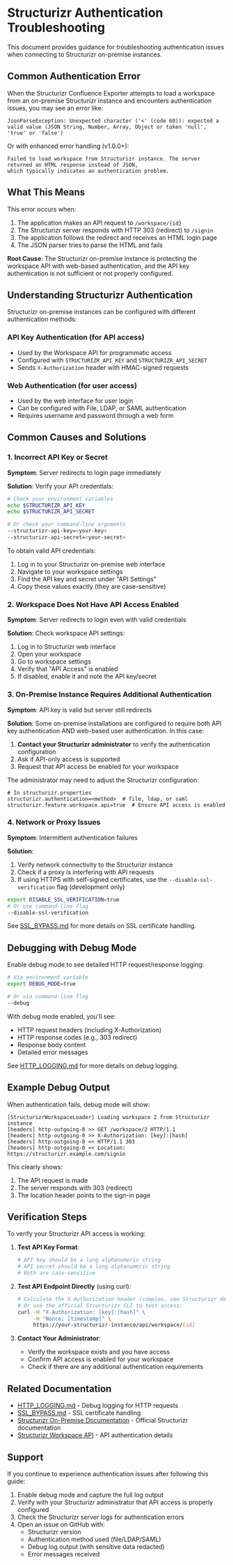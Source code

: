 # Structurizr Authentication Troubleshooting

This document provides guidance for troubleshooting authentication issues when connecting to Structurizr on-premise instances.

## Common Authentication Error

When the Structurizr Confluence Exporter attempts to load a workspace from an on-premise Structurizr instance and encounters authentication issues, you may see an error like:

```
JsonParseException: Unexpected character ('<' (code 60)): expected a valid value (JSON String, Number, Array, Object or token 'null', 'true' or 'false')
```

Or with enhanced error handling (v1.0.0+):

```
Failed to load workspace from Structurizr instance. The server returned an HTML response instead of JSON, 
which typically indicates an authentication problem.
```

## What This Means

This error occurs when:

1. The application makes an API request to `/workspace/{id}`
2. The Structurizr server responds with HTTP 303 (redirect) to `/signin`
3. The application follows the redirect and receives an HTML login page
4. The JSON parser tries to parse the HTML and fails

**Root Cause**: The Structurizr on-premise instance is protecting the workspace API with web-based authentication, and the API key authentication is not sufficient or not properly configured.

## Understanding Structurizr Authentication

Structurizr on-premise instances can be configured with different authentication methods:

### API Key Authentication (for API access)
- Used by the Workspace API for programmatic access
- Configured with `STRUCTURIZR_API_KEY` and `STRUCTURIZR_API_SECRET`
- Sends `X-Authorization` header with HMAC-signed requests

### Web Authentication (for user access)
- Used by the web interface for user login
- Can be configured with File, LDAP, or SAML authentication
- Requires username and password through a web form

## Common Causes and Solutions

### 1. Incorrect API Key or Secret

**Symptom**: Server redirects to login page immediately

**Solution**: Verify your API credentials:

```bash
# Check your environment variables
echo $STRUCTURIZR_API_KEY
echo $STRUCTURIZR_API_SECRET

# Or check your command-line arguments
--structurizr-api-key=<your-key>
--structurizr-api-secret=<your-secret>
```

To obtain valid API credentials:
1. Log in to your Structurizr on-premise web interface
2. Navigate to your workspace settings
3. Find the API key and secret under "API Settings"
4. Copy these values exactly (they are case-sensitive)

### 2. Workspace Does Not Have API Access Enabled

**Symptom**: Server redirects to login even with valid credentials

**Solution**: Check workspace API settings:

1. Log in to Structurizr web interface
2. Open your workspace
3. Go to workspace settings
4. Verify that "API Access" is enabled
5. If disabled, enable it and note the API key/secret

### 3. On-Premise Instance Requires Additional Authentication

**Symptom**: API key is valid but server still redirects

**Solution**: Some on-premise installations are configured to require both API key authentication AND web-based user authentication. In this case:

1. **Contact your Structurizr administrator** to verify the authentication configuration
2. Ask if API-only access is supported
3. Request that API access be enabled for your workspace

The administrator may need to adjust the Structurizr configuration:

```properties
# In structurizr.properties
structurizr.authentication=<method>  # file, ldap, or saml
structurizr.feature.workspace.api=true  # Ensure API access is enabled
```

### 4. Network or Proxy Issues

**Symptom**: Intermittent authentication failures

**Solution**: 

1. Verify network connectivity to the Structurizr instance
2. Check if a proxy is interfering with API requests
3. If using HTTPS with self-signed certificates, use the `--disable-ssl-verification` flag (development only)

```bash
export DISABLE_SSL_VERIFICATION=true
# Or use command-line flag
--disable-ssl-verification
```

See [SSL_BYPASS.md](SSL_BYPASS.md) for more details on SSL certificate handling.

## Debugging with Debug Mode

Enable debug mode to see detailed HTTP request/response logging:

```bash
# Via environment variable
export DEBUG_MODE=true

# Or via command-line flag
--debug
```

With debug mode enabled, you'll see:
- HTTP request headers (including X-Authorization)
- HTTP response codes (e.g., 303 redirect)
- Response body content
- Detailed error messages

See [HTTP_LOGGING.md](HTTP_LOGGING.md) for more details on debug logging.

## Example Debug Output

When authentication fails, debug mode will show:

```
[StructurizrWorkspaceLoader] Loading workspace 2 from Structurizr instance
[headers] http-outgoing-0 >> GET /workspace/2 HTTP/1.1
[headers] http-outgoing-0 >> X-Authorization: [key]:[hash]
[headers] http-outgoing-0 << HTTP/1.1 303
[headers] http-outgoing-0 << Location: https://structurizr.example.com/signin
```

This clearly shows:
1. The API request is made
2. The server responds with 303 (redirect)
3. The location header points to the sign-in page

## Verification Steps

To verify your Structurizr API access is working:

1. **Test API Key Format**:
   ```bash
   # API key should be a long alphanumeric string
   # API secret should be a long alphanumeric string
   # Both are case-sensitive
   ```

2. **Test API Endpoint Directly** (using curl):
   ```bash
   # Calculate the X-Authorization header (complex, see Structurizr docs)
   # Or use the official Structurizr CLI to test access:
   curl -H "X-Authorization: [key]:[hash]" \
        -H "Nonce: [timestamp]" \
        https://your-structurizr-instance/api/workspace/[id]
   ```

3. **Contact Your Administrator**:
   - Verify the workspace exists and you have access
   - Confirm API access is enabled for your workspace
   - Check if there are any additional authentication requirements

## Related Documentation

- [HTTP_LOGGING.md](HTTP_LOGGING.md) - Debug logging for HTTP requests
- [SSL_BYPASS.md](SSL_BYPASS.md) - SSL certificate handling
- [Structurizr On-Premise Documentation](https://docs.structurizr.com/onpremises) - Official Structurizr documentation
- [Structurizr Workspace API](https://docs.structurizr.com/onpremises/workspace-api) - API authentication details

## Support

If you continue to experience authentication issues after following this guide:

1. Enable debug mode and capture the full log output
2. Verify with your Structurizr administrator that API access is properly configured
3. Check the Structurizr server logs for authentication errors
4. Open an issue on GitHub with:
   - Structurizr version
   - Authentication method used (file/LDAP/SAML)
   - Debug log output (with sensitive data redacted)
   - Error messages received

